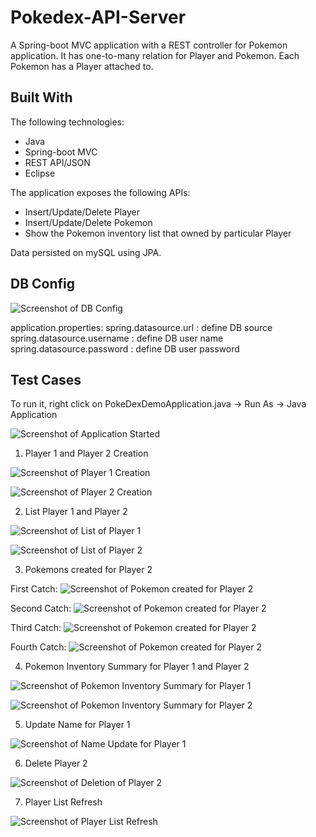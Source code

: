 # Pokedex-API-Server
A Spring-boot MVC application with a REST controller for Pokemon application. It has one-to-many relation for Player and Pokemon. Each Pokemon has a Player attached to.

## Built With
The following technologies:
- Java
- Spring-boot MVC 
- REST API/JSON 
- Eclipse

The application exposes the following APIs:
- Insert/Update/Delete Player
- Insert/Update/Delete Pokemon
- Show the Pokemon inventory list that owned by particular Player 

Data persisted on mySQL using JPA.

## DB Config
![Screenshot of DB Config](DBConfig.png)

application.properties:
spring.datasource.url : define DB source
spring.datasource.username : define DB user name
spring.datasource.password : define DB user password

## Test Cases
To run it, right click on PokeDexDemoApplication.java -> Run As -> Java Application

![Screenshot of Application Started](ApplicationStarted.png)

1. Player 1 and Player 2 Creation

![Screenshot of Player 1 Creation](Player1Created.png)

![Screenshot of Player 2 Creation](Player2Created.png)

2. List Player 1 and Player 2

![Screenshot of List of Player 1](ListAllPlayers_1.png)

![Screenshot of List of Player 2](ListAllPlayers_2.png)

3. Pokemons created for Player 2

First Catch:
![Screenshot of Pokemon created for Player 2](PokemonCreatedForPlayer2_1.png)

Second Catch:
![Screenshot of Pokemon created for Player 2](PokemonCreatedForPlayer2_2.png)

Third Catch:
![Screenshot of Pokemon created for Player 2](PokemonCreatedForPlayer2_3.png)

Fourth Catch:
![Screenshot of Pokemon created for Player 2](PokemonCreatedForPlayer2_4.png)

4. Pokemon Inventory Summary for Player 1 and Player 2

![Screenshot of Pokemon Inventory Summary for Player 1](PokemonInventorySummaryForPlayer1.png)

![Screenshot of Pokemon Inventory Summary for Player 2](PokemonInventorySummaryForPlayer2.png)

5. Update Name for Player 1

![Screenshot of Name Update for Player 1](Player1_UpdatedName.png)

6. Delete Player 2

![Screenshot of Deletion of Player 2](Player2_Deleted.png)

7. Player List Refresh

![Screenshot of Player List Refresh](PlayerListRefreshed.png)
